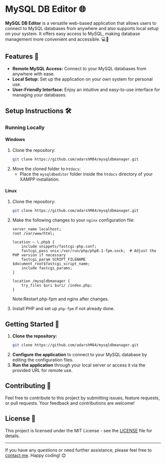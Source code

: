 # MySQL DB Editor 🌐

**MySQL DB Editor** is a versatile web-based application that allows users to connect to MySQL databases from anywhere and also supports local setup on your system. It offers easy access to MySQL, making database management more convenient and accessible. 💻🔧

## Features 🚀

- **Remote MySQL Access:** Connect to your MySQL databases from anywhere with ease.
- **Local Setup:** Set up the application on your own system for personal use.
- **User-Friendly Interface:** Enjoy an intuitive and easy-to-use interface for managing your databases.

## Setup Instructions 🛠️

### Running Locally

#### Windows

1. Clone the repository:
    ```bash
    git clone https://github.com/adarshM84/mysqldbmanager.git
    ```
2. Move the cloned folder to `htdocs`:
    - Place the `mysqldbeditor` folder inside the `htdocs` directory of your XAMPP installation.

#### Linux

1. Clone the repository:
    ```bash
    git clone https://github.com/adarshM84/mysqldbmanager.git
    ```
2. Make the following changes to your `nginx` configuration file:

    ```nginx
    server_name localhost;
    root /var/www/html;

    location ~ \.php$ {
        include snippets/fastcgi-php.conf;
        fastcgi_pass unix:/var/run/php/php8.1-fpm.sock;  # Adjust the PHP version if necessary
        fastcgi_param SCRIPT_FILENAME $document_root$fastcgi_script_name;
        include fastcgi_params;
    }

    location /mysqldbmanager {
        try_files $uri $uri/ /index.php;
    }
    ```
    Note:Restart php-fpm and nginx after changes.

3. Install PHP and set up `php-fpm` if not already done.

## Getting Started 🚀

1. **Clone the repository:**
    ```bash
    git clone https://github.com/adarshM84/mysqldbmanager.git
    ```
2. **Configure the application** to connect to your MySQL database by editing the configuration files.
3. **Run the application** through your local server or access it via the provided URL for remote use.

## Contributing 🤝

Feel free to contribute to this project by submitting issues, feature requests, or pull requests. Your feedback and contributions are welcome!

## License 📄

This project is licensed under the MIT License - see the [LICENSE](LICENSE) file for details.

---

If you have any questions or need further assistance, please feel free to [contact me](mailto:adarshmishra812003@gmail.com). Happy coding! 😊
